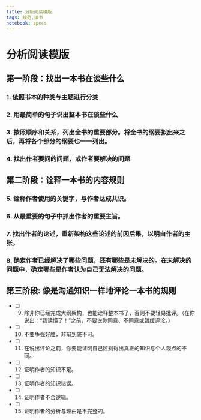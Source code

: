 ```yaml
---
title: 分析阅读模版
tags: 规范,读书
notebook: specs
---
```


# 分析阅读模版

## 第一阶段：找出一本书在谈些什么

### 1. 依照书本的种类与主题进行分类

### 2. 用最简单的句子说出整本书在谈些什么

### 3. 按照顺序和关系，列出全书的重要部分。将全书的纲要拟出来之后，再将各个部分的纲要也一一列出。

### 4. 找出作者要问的问题，或作者要解决的问题

## 第二阶段：诠释一本书的内容规则

### 5. 诠释作者使用的关键字，与作者达成共识。

### 6. 从最重要的句子中抓出作者的重要主旨。


### 7. 找出作者的论述，重新架构这些论述的前因后果，以明白作者的主张。

### 8. 确定作者已经解决了哪些问题，还有哪些是未解决的。在未解决的问题中，确定哪些是作者认为自己无法解决的问题。

## 第三阶段: 像是沟通知识一样地评论一本书的规则

- [ ] 9. 除非你已经完成大纲架构，也能诠释整本书了，否则不要轻易批评。（在你说出：“我读懂了！”之前，不要说你同意、不同意或暂缓评论。）

- [ ] 10. 不要争强好胜，非辩到底不可。

- [ ] 11. 在说出评论之前，你要能证明自己区别得出真正的知识与个人观点的不同。

- [ ] 12. 证明作者的知识不足。

- [ ] 13. 证明作者的知识错误。

- [ ] 14. 证明作者不合逻辑。

- [ ] 15. 证明作者的分析与理由是不完整的。